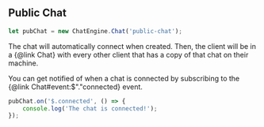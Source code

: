 ## Public Chat

```js
let pubChat = new ChatEngine.Chat('public-chat');
```

The chat will automatically connect when created. Then, the client will be
in a {@link Chat} with every other client that has a copy of that chat on their
machine.

You can get notified of when a chat is connected by subscribing to the {@link Chat#event:$"."connected} event.

```js
pubChat.on('$.connected', () => {
    console.log('The chat is connected!');
});
```
